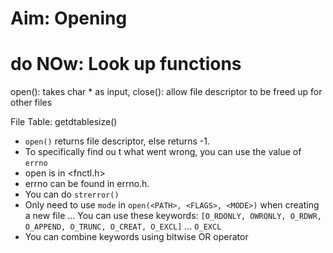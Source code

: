 # Aim: Opening

# do NOw: Look up functions

open(): takes char * as input, 
close(): allow file descriptor to be freed up for other files

File Table:
getdtablesize()

* `open()` returns file descriptor, else returns -1.
* To specifically find ou t what went wrong, you can use the value of `errno`
* open is in <fnctl.h> 
* errno can be found in errno.h.
* You can do `strerror()` 
* Only need to use `mode` in `open(<PATH>, <FLAGS>, <MODE>)` when creating a new file
... You can use these keywords: `[O_RDONLY, OWRONLY, O_RDWR, O_APPEND, O_TRUNC, O_CREAT, O_EXCL]`
... `O_EXCL` 
* You can combine keywords using bitwise OR operator

